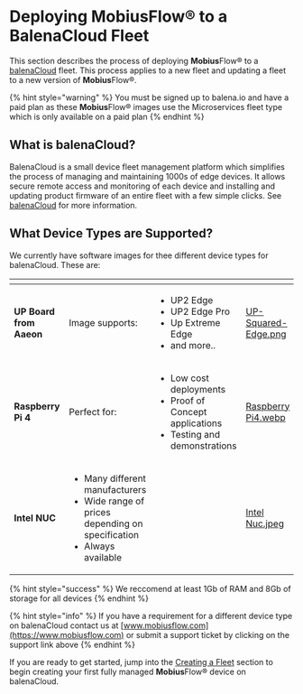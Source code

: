 # Deploying MobiusFlow® to a BalenaCloud Fleet

This section describes the process of deploying **Mobius**Flow® to a [balenaCloud](https://www.balena.io/cloud) fleet. This process applies to a new fleet and updating a fleet to a new version of **Mobius**Flow®.

{% hint style="warning" %}
You must be signed up to balena.io and have a paid plan as these **Mobius**Flow® images use the Microservices fleet type which is only available on a paid plan
{% endhint %}

## What is balenaCloud?

BalenaCloud is a small device fleet management platform which simplifies the process of managing and maintaining 1000s of edge devices. It allows secure remote access and monitoring of each device and installing and updating product firmware of an entire fleet with a few simple clicks. See [balenaCloud](https://www.balena.io/cloud) for more information.

## What Device Types are Supported?

We currently have software images for thee different device types for balenaCloud. These are:

<table data-view="cards"><thead><tr><th></th><th></th><th></th><th data-hidden data-card-cover data-type="files"></th></tr></thead><tbody><tr><td><strong>UP Board from Aaeon</strong></td><td>Image supports:</td><td><ul><li>UP2 Edge</li><li>UP2 Edge Pro</li><li>Up Extreme Edge</li><li>and more..</li></ul></td><td><a href="../../.gitbook/assets/UP-Squared-Edge.png">UP-Squared-Edge.png</a></td></tr><tr><td><strong>Raspberry Pi 4</strong></td><td>Perfect for:</td><td><ul><li>Low cost deployments</li><li>Proof of Concept applications</li><li>Testing and demonstrations</li></ul></td><td><a href="../../.gitbook/assets/Raspberry Pi4.webp">Raspberry Pi4.webp</a></td></tr><tr><td><strong>Intel NUC</strong></td><td><ul><li>Many different manufacturers</li><li>Wide range of prices depending on specification</li><li>Always available</li></ul></td><td></td><td><a href="../../.gitbook/assets/Intel Nuc.jpeg">Intel Nuc.jpeg</a></td></tr></tbody></table>

{% hint style="success" %}
We reccomend at least 1Gb of RAM and 8Gb of storage for all devices
{% endhint %}

{% hint style="info" %}
If you have a requirement for a different device type on balenaCloud contact us at [www.mobiusflow.com](https://www.mobiusflow.com) or submit a support ticket by clicking on the support link above
{% endhint %}

If you are ready to get started, jump into the [Creating a Fleet](creating-a-fleet.md) section to begin creating your first fully managed **Mobius**Flow® device on balenaCloud.
